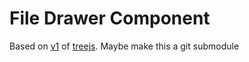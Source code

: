 # File Drawer Component

Based on [v1](https://github.com/m-thalmann/treejs/releases/tag/v1.0) of [treejs](https://github.com/m-thalmann/treejs). Maybe make this a git submodule